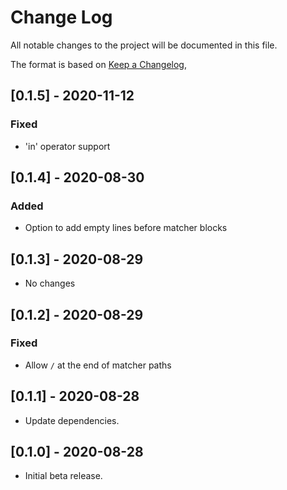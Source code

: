 # Change Log

All notable changes to the project will be documented in this file.

The format is based on [Keep a Changelog](https://keepachangelog.com/en/1.0.0/),

## [0.1.5] - 2020-11-12
### Fixed
- 'in' operator support

## [0.1.4] - 2020-08-30
### Added
- Option to add empty lines before matcher blocks

## [0.1.3] - 2020-08-29
- No changes

## [0.1.2] - 2020-08-29
### Fixed
- Allow `/` at the end of matcher paths

## [0.1.1] - 2020-08-28
- Update dependencies.

## [0.1.0] - 2020-08-28
- Initial beta release.
